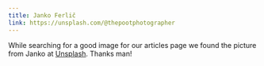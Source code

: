 ```yaml
---
title: Janko Ferlič
link: https://unsplash.com/@thepootphotographer
---
```

While searching for a good image for our articles page we found the picture from Janko at <a href="https://unsplash.com" target="_blank" class="font-extrabold hover:text-smalt-blue-500">Unsplash</a>. Thanks man!
<!--more-->

